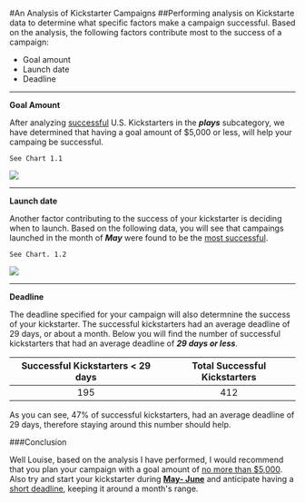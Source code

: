 #An Analysis of Kickstarter Campaigns
##Performing analysis on Kickstarte data to determine what specific factors make a campaign successful.
Based on the analysis, the following factors contribute most to the success of a campaign:
- Goal amount
- Launch date
- Deadline
---
**Goal Amount**

After analyzing <u>successful</u> U.S. Kickstarters in the ***plays*** subcategory, we have determined that having a goal amount of $5,000 or less, will help your campaing be successful. 

    See Chart 1.1

<img src="C:\Users\lrinc\DataAustin2020\UT-MCC-VIRT-DATA-PT-05-2020-U-B\kickstarter-analysis\Average Goal Amount.png">

---
**Launch date**

Another factor contributing to the success of your kickstarter is deciding when to launch. Based on the following data, you will see that campaings launched in the month of ***May*** were found to be the <u>most successful</u>. 

    See Chart. 1.2

<img src="C:\Users\lrinc\DataAustin2020\UT-MCC-VIRT-DATA-PT-05-2020-U-B\kickstarter-analysis\Outcomes Based on Launch Date.png">

---
**Deadline**

The deadline specified for your campaign will also determnine the success of your kickstarter. The successful kickstarters had an average deadline of 29 days, or about a month. Below you will find the number of successful kickstarters that had an average deadline of ***29 days or less***. 

|Successful Kickstarters < 29 days| Total Successful Kickstarters|
|:---:|:---:|
|195|412|
As you can see, 47% of successful kickstarters, had an average deadline of 29 days, therefore staying around this number should help. 

###Conclusion

Well Louise, based on the analysis I have performed, I would recommend that you plan your campaign with a goal amount of <u>no more than $5,000</u>. Also try and start your kickstarter during <u>**May- June**</u> and anticipate having a <U>short deadline</u>, keeping it around a month's range. 